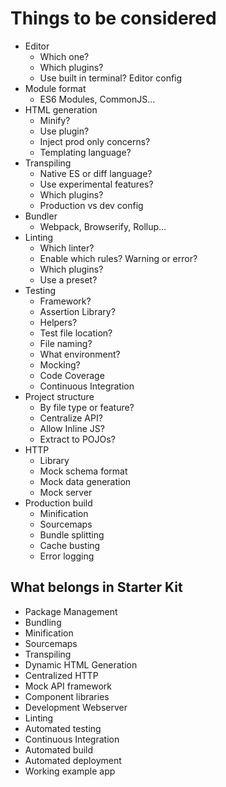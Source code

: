 # Things to be considered

* Editor
  * Which one?
  * Which plugins?
  * Use built in terminal? Editor config
* Module format
  * ES6 Modules, CommonJS...
* HTML generation
  * Minify?
  * Use plugin?
  * Inject prod only concerns?
  * Templating language?
* Transpiling
  * Native ES or diff language?
  * Use experimental features?
  * Which plugins?
  * Production vs dev config
* Bundler
  * Webpack, Browserify, Rollup...
* Linting
  * Which linter?
  * Enable which rules? Warning or error?
  * Which plugins?
  * Use a preset?
* Testing
  * Framework?
  * Assertion Library?
  * Helpers?
  * Test file location?
  * File naming?
  * What environment?
  * Mocking?
  * Code Coverage
  * Continuous Integration
* Project structure
  * By file type or feature?
  * Centralize API?
  * Allow Inline JS?
  * Extract to POJOs?
* HTTP
  * Library
  * Mock schema format
  * Mock data generation
  * Mock server
* Production build
  * Minification
  * Sourcemaps
  * Bundle splitting
  * Cache busting
  * Error logging

## What belongs in Starter Kit

* Package Management
* Bundling
* Minification
* Sourcemaps
* Transpiling
* Dynamic HTML Generation
* Centralized HTTP
* Mock API framework
* Component libraries
* Development Webserver
* Linting
* Automated testing
* Continuous Integration
* Automated build
* Automated deployment
* Working example app